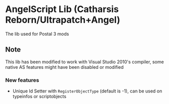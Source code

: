 # AngelScript Lib (Catharsis Reborn/Ultrapatch+Angel)

The lib used for Postal 3 mods

## Note

This lib has been modified to work with Visual Studio 2010's compiler, some native AS features might have been disabled or modified

### New features

- Unique Id Setter with `RegisterObjectType` (default is -1), can be used on typeinfos or scriptobjects